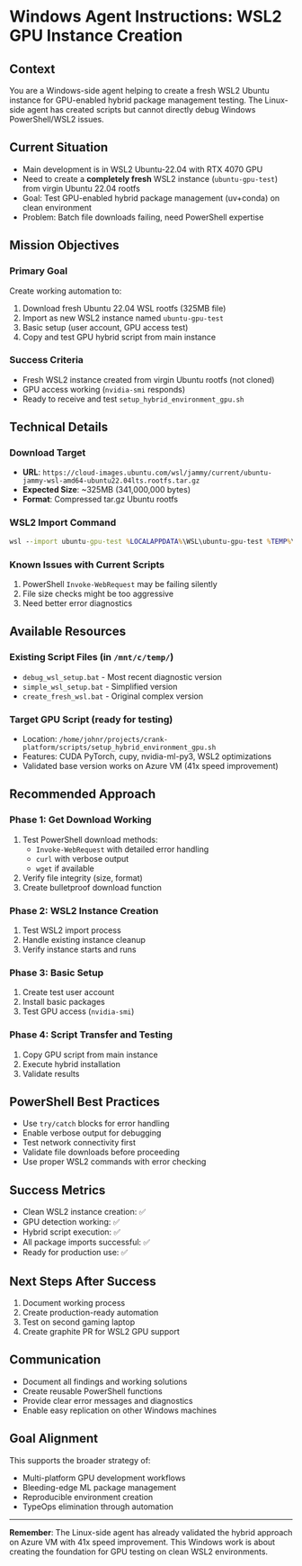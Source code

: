 # Windows Agent Instructions: WSL2 GPU Instance Creation

## Context
You are a Windows-side agent helping to create a fresh WSL2 Ubuntu instance for GPU-enabled hybrid package management testing. The Linux-side agent has created scripts but cannot directly debug Windows PowerShell/WSL2 issues.

## Current Situation
- Main development is in WSL2 Ubuntu-22.04 with RTX 4070 GPU
- Need to create a **completely fresh** WSL2 instance (`ubuntu-gpu-test`) from virgin Ubuntu 22.04 rootfs
- Goal: Test GPU-enabled hybrid package management (uv+conda) on clean environment
- Problem: Batch file downloads failing, need PowerShell expertise

## Mission Objectives

### Primary Goal
Create working automation to:
1. Download fresh Ubuntu 22.04 WSL rootfs (325MB file)
2. Import as new WSL2 instance named `ubuntu-gpu-test`
3. Basic setup (user account, GPU access test)
4. Copy and test GPU hybrid script from main instance

### Success Criteria
- Fresh WSL2 instance created from virgin Ubuntu rootfs (not cloned)
- GPU access working (`nvidia-smi` responds)
- Ready to receive and test `setup_hybrid_environment_gpu.sh`

## Technical Details

### Download Target
- **URL**: `https://cloud-images.ubuntu.com/wsl/jammy/current/ubuntu-jammy-wsl-amd64-ubuntu22.04lts.rootfs.tar.gz`
- **Expected Size**: ~325MB (341,000,000 bytes)
- **Format**: Compressed tar.gz Ubuntu rootfs

### WSL2 Import Command
```cmd
wsl --import ubuntu-gpu-test %LOCALAPPDATA%\WSL\ubuntu-gpu-test %TEMP%\ubuntu-fresh.tar.gz
```

### Known Issues with Current Scripts
1. PowerShell `Invoke-WebRequest` may be failing silently
2. File size checks might be too aggressive
3. Need better error diagnostics

## Available Resources

### Existing Script Files (in `/mnt/c/temp/`)
- `debug_wsl_setup.bat` - Most recent diagnostic version
- `simple_wsl_setup.bat` - Simplified version
- `create_fresh_wsl.bat` - Original complex version

### Target GPU Script (ready for testing)
- Location: `/home/johnr/projects/crank-platform/scripts/setup_hybrid_environment_gpu.sh`
- Features: CUDA PyTorch, cupy, nvidia-ml-py3, WSL2 optimizations
- Validated base version works on Azure VM (41x speed improvement)

## Recommended Approach

### Phase 1: Get Download Working
1. Test PowerShell download methods:
   - `Invoke-WebRequest` with detailed error handling
   - `curl` with verbose output
   - `wget` if available
2. Verify file integrity (size, format)
3. Create bulletproof download function

### Phase 2: WSL2 Instance Creation
1. Test WSL2 import process
2. Handle existing instance cleanup
3. Verify instance starts and runs

### Phase 3: Basic Setup
1. Create test user account
2. Install basic packages
3. Test GPU access (`nvidia-smi`)

### Phase 4: Script Transfer and Testing
1. Copy GPU script from main instance
2. Execute hybrid installation
3. Validate results

## PowerShell Best Practices
- Use `try/catch` blocks for error handling
- Enable verbose output for debugging
- Test network connectivity first
- Validate file downloads before proceeding
- Use proper WSL2 commands with error checking

## Success Metrics
- Clean WSL2 instance creation: ✅
- GPU detection working: ✅  
- Hybrid script execution: ✅
- All package imports successful: ✅
- Ready for production use: ✅

## Next Steps After Success
1. Document working process
2. Create production-ready automation
3. Test on second gaming laptop
4. Create graphite PR for WSL2 GPU support

## Communication
- Document all findings and working solutions
- Create reusable PowerShell functions
- Provide clear error messages and diagnostics
- Enable easy replication on other Windows machines

## Goal Alignment
This supports the broader strategy of:
- Multi-platform GPU development workflows
- Bleeding-edge ML package management
- Reproducible environment creation
- TypeOps elimination through automation

---

**Remember**: The Linux-side agent has already validated the hybrid approach on Azure VM with 41x speed improvement. This Windows work is about creating the foundation for GPU testing on clean WSL2 environments.
